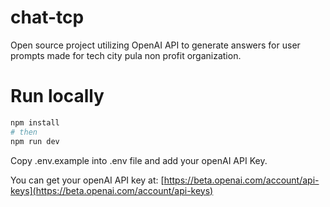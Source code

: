 # chat-tcp

Open source project utilizing OpenAI API to generate answers for user prompts made for tech city pula non profit organization.

# Run locally

```bash
npm install
# then
npm run dev
```

Copy .env.example into .env file and add your openAI API Key.

You can get your openAI API key at: [https://beta.openai.com/account/api-keys](https://beta.openai.com/account/api-keys)